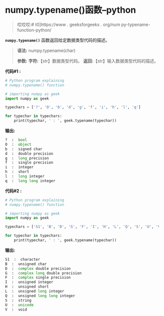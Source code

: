 # numpy.typename()函数–python

> 哎哎哎:# t0]https://www . geeksforgeeks . org/num py-typename-function-python/

**`numpy.typename()`** 函数返回给定数据类型代码的描述。

> **语法:** numpy.typename(char)
> 
> **参数:**
> **字符:**【str】数据类型代码。
> **返回:**【str】输入数据类型代码的描述。

**代码#1 :**

```py
# Python program explaining
# numpy.typename() function

# importing numpy as geek 
import numpy as geek 

typechars = ['?', 'O', 'b', 'd', 'g', 'f', 'i', 'h', 'l', 'q'] 

for typechar in typechars:
    print(typechar, ' : ', geek.typename(typechar))
```

**输出:**

```py
?  :  bool
O  :  object
b  :  signed char
d  :  double precision
g  :  long precision
f  :  single precision
i  :  integer
h  :  short
l  :  long integer
q  :  long long integer

```

**代码#2 :**

```py
# Python program explaining
# numpy.typename() function

# importing numpy as geek 
import numpy as geek 

typechars = ['S1', 'B', 'D', 'G', 'F', 'I', 'H', 'L', 'Q', 'S', 'U', 'V'] 

for typechar in typechars:
    print(typechar, ' : ', geek.typename(typechar))
```

**输出:**

```py
S1  :  character
B  :  unsigned char
D  :  complex double precision
G  :  complex long double precision
F  :  complex single precision
I  :  unsigned integer
H  :  unsigned short
L  :  unsigned long integer
Q  :  unsigned long long integer
S  :  string
U  :  unicode
V  :  void

```
